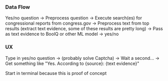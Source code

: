 ### Data Flow

Yes/no question -> Preprocess question -> Execute search(es) for congressional reports from congress.gov -> Preprocess text from top results (extract text evidence, some of these results are pretty long) -> Pass as text evidence to BoolQ or other ML model -> yes/no

### UX

Type in yes/no question -> (probably solve Captcha) -> Wait a second... -> Get something like "Yes. According to {source}: {text evidence}"

Start in terminal because this is proof of concept
